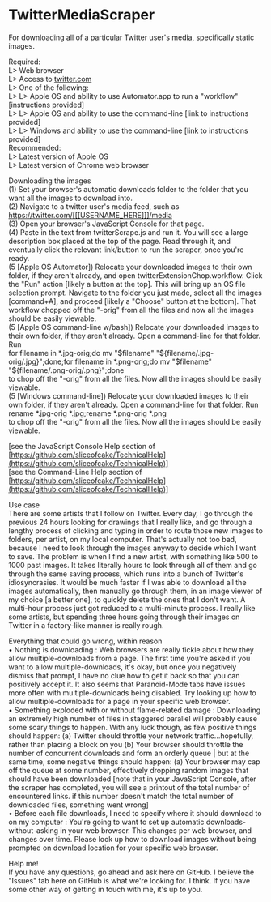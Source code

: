 # TwitterMediaScraper  
For downloading all of a particular Twitter user's media, specifically static images.  
  
Required:  
L> Web browser  
L> Access to [twitter.com](twitter.com)  
L> One of the following:  
L> L> Apple OS and ability to use Automator.app to run a "workflow" [instructions provided]  
L> L> Apple OS and ability to use the command-line [link to instructions provided]  
L> L> Windows and ability to use the command-line [link to instructions provided]  
Recommended:  
L> Latest version of Apple OS  
L> Latest version of Chrome web browser  
  
Downloading the images  
(1) Set your browser's automatic downloads folder to the folder that you want all the images to download into.  
(2) Navigate to a twitter user's media feed, such as https://twitter.com/[[[USERNAME_HERE]]]/media  
(3) Open your browser's JavaScript Console for that page.  
(4) Paste in the text from twitterScrape.js and run it. You will see a large description box placed at the top of the page. Read through it, and eventually click the relevant link/button to run the scraper, once you're ready.  
(5 [Apple OS Automator]) Relocate your downloaded images to their own folder, if they aren't already, and open twitterExtensionChop.workflow. Click the "Run" action [likely a button at the top]. This will bring up an OS file selection prompt. Navigate to the folder you just made, select all the images [command+A], and proceed [likely a "Choose" button at the bottom]. That workflow chopped off the "-orig" from all the files and now all the images should be easily viewable.  
(5 [Apple OS command-line w/bash]) Relocate your downloaded images to their own folder, if they aren't already. Open a command-line for that folder. Run  
for filename in *.jpg-orig;do mv "$filename" "${filename/.jpg-orig/.jpg}";done;for filename in *.png-orig;do mv "$filename" "${filename/.png-orig/.png}";done  
to chop off the "-orig" from all the files. Now all the images should be easily viewable.  
(5 [Windows command-line]) Relocate your downloaded images to their own folder, if they aren't already. Open a command-line for that folder. Run  
rename *.jpg-orig *.jpg;rename *.png-orig *.png  
to chop off the "-orig" from all the files. Now all the images should be easily viewable.  
  
[see the JavaScript Console Help section of [https://github.com/sliceofcake/TechnicalHelp](https://github.com/sliceofcake/TechnicalHelp)]  
[see the Command-Line Help section of [https://github.com/sliceofcake/TechnicalHelp](https://github.com/sliceofcake/TechnicalHelp)]  
  
Use case  
There are some artists that I follow on Twitter. Every day, I go through the previous 24 hours looking for drawings that I really like, and go through a lengthy process of clicking and typing in order to route those new images to folders, per artist, on my local computer. That's actually not too bad, because I need to look through the images anyway to decide which I want to save. The problem is when I find a new artist, with something like 500 to 1000 past images. It takes literally hours to look through all of them and go through the same saving process, which runs into a bunch of Twitter's idiosyncrasies. It would be much faster if I was able to download all the images automatically, then manually go through them, in an image viewer of my choice [a better one], to quickly delete the ones that I don't want. A multi-hour process just got reduced to a multi-minute process. I really like some artists, but spending three hours going through their images on Twitter in a factory-like manner is really rough.  
  
Everything that could go wrong, within reason  
• Nothing is downloading : Web browsers are really fickle about how they allow multiple-downloads from a page. The first time you're asked if you want to allow multiple-downloads, it's okay, but once you negatively dismiss that prompt, I have no clue how to get it back so that you can positively accept it. It also seems that Paranoid-Mode tabs have issues more often with multiple-downloads being disabled. Try looking up how to allow multiple-downloads for a page in your specific web browser.  
• Something exploded with or without flame-related damage : Downloading an extremely high number of files in staggered parallel will probably cause some scary things to happen. With any luck though, as few positive things should happen: (a) Twitter should throttle your network traffic...hopefully, rather than placing a block on you (b) Your browser should throttle the number of concurrent downloads and form an orderly queue | but at the same time, some negative things should happen: (a) Your browser may cap off the queue at some number, effectively dropping random images that should have been downloaded [note that in your JavaScript Console, after the scraper has completed, you will see a printout of the total number of encountered links. if this number doesn't match the total number of downloaded files, something went wrong]  
• Before each file downloads, I need to specify where it should download to on my computer : You're going to want to set up automatic downloads-without-asking in your web browser. This changes per web browser, and changes over time. Please look up how to download images without being prompted on download location for your specific web browser.  
  
Help me!  
If you have any questions, go ahead and ask here on GitHub. I believe the "Issues" tab here on GitHub is what we're looking for. I think. If you have some other way of getting in touch with me, it's up to you.  